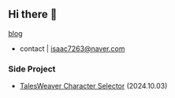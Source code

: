 ## Hi there 👋

[blog](https://lifere.tistory.com)
- contact | isaac7263@naver.com

### Side Project
- [TalesWeaver Character Selector](https://tales-selector.vercel.app) (2024.10.03)

<!--
**isaackimdev/isaackimdev** is a ✨ _special_ ✨ repository because its `README.md` (this file) appears on your GitHub profile.

Here are some ideas to get you started:

- 🔭 I’m currently working on ...
- 🌱 I’m currently learning ...
- 👯 I’m looking to collaborate on ...
- 🤔 I’m looking for help with ...
- 💬 Ask me about ...
- 📫 How to reach me: ...
- 😄 Pronouns: ...
- ⚡ Fun fact: ...
-->
